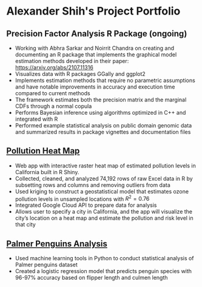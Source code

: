 # Alexander Shih's Project Portfolio

## Precision Factor Analysis R Package (ongoing)
* Working with Abhra Sarkar and Noirrit Chandra on creating and documenting an R package that
implements the graphical model estimation methods developed in their paper:
https://arxiv.org/abs/2107.11316
* Visualizes data with R packages GGally and ggplot2
* Implements estimation methods that require no parametric assumptions and have notable improvements in accuracy and execution time compared to current methods
* The framework estimates both the precision matrix and the marginal CDFs through a normal copula
* Performs Bayesian inference using algorithms optimized in C++ and integrated with R
* Performed example statistical analysis on public domain genomic data and summarized results in
package vignettes and documentation files

## [Pollution Heat Map](https://rainbowschubert.shinyapps.io/Pollution_Heat_Map/)
* Web app with interactive raster heat map of estimated pollution levels in California built in R Shiny.
* Collected, cleaned, and analyzed 74,192 rows of raw Excel data in R by subsetting rows and columns
and removing outliers from data
* Used kriging to construct a geostatistical model that estimates ozone pollution levels in unsampled
locations with $R^2 = 0.76$
* Integrated Google Cloud API to prepare data for analysis
* Allows user to specify a city in California, and the app will visualize the city’s location on a heat map
and estimate the pollution and risk level in that city

## [Palmer Penguins Analysis](https://github.com/rainbowschubert/Palmer-Penguins-Analysis)
* Used machine learning tools in Python to conduct statistical analysis of Palmer penguins dataset
* Created a logistic regression model that predicts penguin species with 96-97% accuracy based on
flipper length and culmen length
